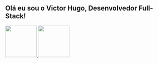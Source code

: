 ## Olá eu sou o Victor Hugo, Desenvolvedor Full-Stack!

<div>
   <a href="#">
   <img height="100em" src="https://github-readme-stats.vercel.app/api?username=victorugo16&show_icons=true&theme=dark&include_all_commits=true&count_private=true"/>
   <img height="100em" src="https://github-readme-stats.vercel.app/api/top-langs/?username=victorugo16&layout=compact&langs_count=16&theme=dark"/>

</div>
